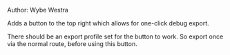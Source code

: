 Author: Wybe Westra

Adds a button to the top right which allows for one-click debug export.

There should be an export profile set for the button to work. So export once via the normal route, before using this button.
